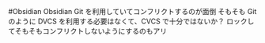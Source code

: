 #Obsidian
Obsidian Git を利用していてコンフリクトするのが面倒
そもそも Git のように DVCS を利用する必要はなくて、CVCS で十分ではないか？
ロックしてそもそもコンフリクトしないようにするのもアリ
